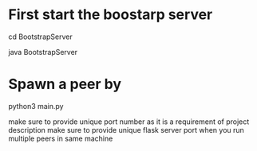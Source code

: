 # First start the boostarp server
cd BootstrapServer

java BootstrapServer

# Spawn a peer by
python3 main.py

make sure to provide unique port number as it is a requirement of project description
make sure to provide unique flask server port when you run multiple peers in same machine
